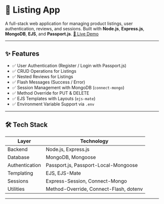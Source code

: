 # 🚀 Listing App

A full-stack web application for managing product listings, user authentication, reviews, and sessions. Built with **Node.js**, **Express.js**, **MongoDB**, **EJS**, and **Passport.js**.
[🚀 Live Demo](https://wanderlust-umhc.onrender.com/)

---

## ✨ Features

- ✅ User Authentication (Register / Login with Passport.js)  
- ✅ CRUD Operations for Listings  
- ✅ Nested Reviews for Listings  
- ✅ Flash Messages (Success / Error)  
- ✅ Session Management with MongoDB (`connect-mongo`)  
- ✅ Method Override for PUT & DELETE  
- ✅ EJS Templates with Layouts (`ejs-mate`)  
- ✅ Environment Variable Support via `.env`

---

## 🛠 Tech Stack

| Layer       | Technology |
|------------|------------|
| Backend    | Node.js, Express.js |
| Database   | MongoDB, Mongoose |
| Authentication | Passport.js, Passport-Local-Mongoose |
| Templating | EJS, EJS-Mate |
| Sessions   | Express-Session, Connect-Mongo |
| Utilities  | Method-Override, Connect-Flash, dotenv |

---


